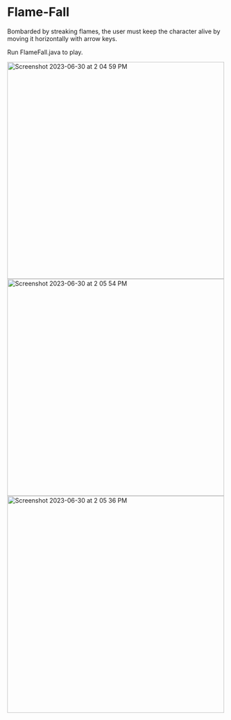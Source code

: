 # Flame-Fall
Bombarded by streaking flames, the user must keep the character alive by moving it horizontally with arrow keys. 

Run FlameFall.java to play.

<img width="500" alt="Screenshot 2023-06-30 at 2 04 59 PM" src="https://github.com/jluo3364/Flame-Fall/assets/77076660/3c99ef2e-4397-4aec-b64c-bc11b682f368">

<img width="500" alt="Screenshot 2023-06-30 at 2 05 54 PM" src="https://github.com/jluo3364/Flame-Fall/assets/77076660/31ce1089-3ab9-4fad-930c-418d1b5dd5ec">

<img width="500" alt="Screenshot 2023-06-30 at 2 05 36 PM" src="https://github.com/jluo3364/Flame-Fall/assets/77076660/038280d2-5521-442e-a3ff-6a06f89f475e">
